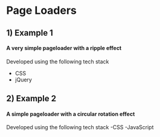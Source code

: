 # Page Loaders

## 1) Example 1   
#### A very simple pageloader with a ripple effect      
Developed using the following tech stack
- CSS
- jQuery

## 2) Example 2
#### A simple pageloader with a circular rotation effect   
Developed using the following tech stack
-CSS
-JavaScript